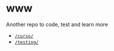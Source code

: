 # www

Another repo to code, test and learn more

* [`/curso/`](https://sidval.github.io/www/curso/)
* [`/testing/`](https://sidval.github.io/www/testing/)